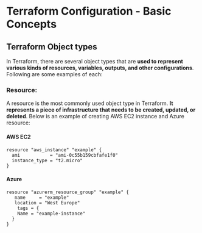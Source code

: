 # Terraform Configuration - Basic Concepts
## Terraform Object types

In Terraform, there are several object types that are **used to represent various kinds of resources, variables, outputs, and other configurations**. Following are some examples of each:

### Resource:
 A resource is the most commonly used object type in Terraform. **It represents a piece of infrastructure that needs to be created, updated, or deleted**. Below is an example of creating  AWS EC2  instance and Azure resource:

 #### AWS EC2
```
resource "aws_instance" "example" {
  ami           = "ami-0c55b159cbfafe1f0"
  instance_type = "t2.micro"
}
```
#### Azure
```
resource "azurerm_resource_group" "example" {
   name     = "example"
   location = "West Europe"
    tags = {
    Name = "example-instance"
  }
}
```